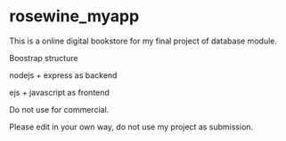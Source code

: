 # rosewine_myapp

This is a online digital bookstore for my final project of database module.

Boostrap structure

nodejs + express as backend

ejs + javascript as frontend

Do not use for commercial.

Please edit in your own way, do not use my project as submission.


